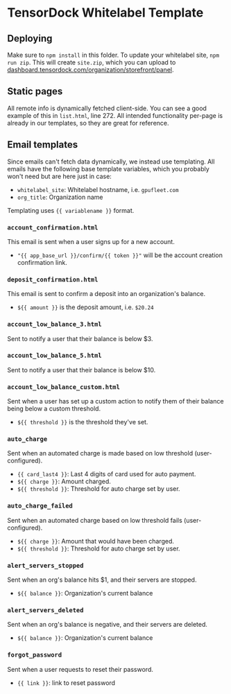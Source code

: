 # TensorDock Whitelabel Template

## Deploying

Make sure to `npm install` in this folder. To update your whitelabel site, `npm run zip`. This will create `site.zip`, which you can upload to [dashboard.tensordock.com/organization/storefront/panel](https://dashboard.tensordock.com/organization/storefront/panel).

## Static pages

All remote info is dynamically fetched client-side. You can see a good example of this in `list.html`, line 272. All intended functionality per-page is already in our templates, so they are great for reference.

## Email templates

Since emails can't fetch data dynamically, we instead use templating. All emails have the following base template variables, which you probably won't need but are here just in case:

- `whitelabel_site`: Whitelabel hostname, i.e. `gpufleet.com`
- `org_title`: Organization name

Templating uses `{{ variablename }}` format.


### `account_confirmation.html`

This email is sent when a user signs up for a new account.

- `"{{ app_base_url }}/confirm/{{ token }}"` will be the account creation confirmation link.


### `deposit_confirmation.html`

This email is sent to confirm a deposit into an organization's balance.

- `${{ amount }}` is the deposit amount, i.e. `$20.24`


### `account_low_balance_3.html`

Sent to notify a user that their balance is below $3.


### `account_low_balance_5.html`

Sent to notify a user that their balance is below $10.


### `account_low_balance_custom.html`

Sent when a user has set up a custom action to notify them of their balance being below a custom threshold.

- `${{ threshold }}` is the threshold they've set.


### `auto_charge`

Sent when an automated charge is made based on low threshold (user-configured).

- `{{ card_last4 }}`: Last 4 digits of card used for auto payment.
- `${{ charge }}`: Amount charged.
- `${{ threshold }}`: Threshold for auto charge set by user.


### `auto_charge_failed`

Sent when an automated charge based on low threshold fails (user-configured).

- `${{ charge }}`: Amount that would have been charged.
- `${{ threshold }}`: Threshold for auto charge set by user.


### `alert_servers_stopped`

Sent when an org's balance hits $1, and their servers are stopped.

- `${{ balance }}`: Organization's current balance


### `alert_servers_deleted`

Sent when an org's balance is negative, and their servers are deleted.

- `${{ balance }}`: Organization's current balance


### `forgot_password`

Sent when a user requests to reset their password.

- `{{ link }}`: link to reset password